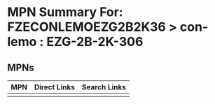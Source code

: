 



# MPN Summary For: FZECONLEMOEZG2B2K36 > con-lemo : EZG-2B-2K-306

## MPNs
  

|MPN|Direct Links|Search Links|
| :--- | :--- | :--- |
||||
